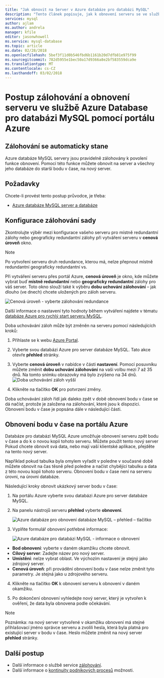 ```yaml
---
title: "Jak obnovit na Server v Azure databáze pro databázi MySQL"
description: "Tento článek popisuje, jak k obnovení serveru se ve službě Azure Database pro databázi MySQL pomocí portálu Azure."
services: mysql
author: ajlam
ms.author: andrela
manager: kfile
editor: jasonwhowell
ms.service: mysql-database
ms.topic: article
ms.date: 02/28/2018
ms.openlocfilehash: 5bef3f11d0b546fbd6b1161b20d7dfb81e975f99
ms.sourcegitcommit: 782d5955e1bec50a17d9366a8e2bf583559dca9e
ms.translationtype: MT
ms.contentlocale: cs-CZ
ms.lasthandoff: 03/02/2018
---
```

# <a name="how-to-back-up-and-restore-a-server-in-azure-database-for-mysql-using-the-azure-portal"></a>Postup zálohování a obnovení serveru ve službě Azure Database pro databázi MySQL pomocí portálu Azure

## <a name="backup-happens-automatically"></a>Zálohování se automaticky stane
Azure databáze MySQL servery jsou pravidelně zálohovány k povolení funkce obnovení. Pomocí této funkce můžete obnovit na server a všechny jeho databáze do starší bodu v čase, na nový server.

## <a name="prerequisites"></a>Požadavky
Chcete-li provést tento postup průvodce, je třeba:
- [Azure databáze MySQL server a databáze](quickstart-create-mysql-server-database-using-azure-portal.md)

## <a name="set-backup-configuration"></a>Konfigurace zálohování sady

Zkontrolujte výběr mezi konfigurace vašeho serveru pro místně redundantní zálohy nebo geograficky redundantní zálohy při vytváření serveru v **cenová úroveň** okno.

> [!NOTE]
> Po vytvoření serveru druh redundance, kterou má, nelze přepnout místně redundantní geograficky redundantní vs.
>

Při vytváření serveru přes portál Azure, **cenová úroveň** je okno, kde můžete vybrat buď **místně redundantní** nebo **geograficky redundantní** zálohy pro váš server. Toto okno slouží také k výběru **dobu uchování zálohování** – jak dlouho (ve dnech) chcete uložených pro záloh serveru.

   ![Cenová úroveň - vyberte zálohování redundance](./media/howto-restore-server-portal/pricing-tier.png)

Další informace o nastavení tyto hodnoty během vytváření najdete v tématu [databáze Azure pro rychlý start serveru MySQL](quickstart-create-mysql-server-database-using-azure-portal.md).

Doba uchovávání záloh může být změněn na serveru pomocí následujících kroků:
1. Přihlaste se k webu [Azure Portal](https://portal.azure.com/).
2. Vyberte svou databázi Azure pro server databáze MySQL. Tato akce otevře **přehled** stránky.
3. Vyberte **cenová úroveň** v nabídce v části **nastavení**. Pomocí posuvníku můžete změnit **dobu uchování zálohování** na vaši volbu mezi 7 až 35 dnů.
Na tomto snímku obrazovky má bylo zvýšeno na 34 dnů.
![Doba uchovávání záloh vyšší](./media/howto-restore-server-portal/3-increase-backup-days.png)

4. Klikněte na tlačítko **OK** pro potvrzení změny.

Doba uchovávání záloh řídí jak daleko zpět v době obnovení bodu v čase se dá načíst, protože je založena na zálohování, které jsou k dispozici. Obnovení bodu v čase je popsána dále v následující části. 

## <a name="point-in-time-restore-in-the-azure-portal"></a>Obnovení bodu v čase na portálu Azure
Databáze pro databázi MySQL Azure umožňuje obnovení serveru zpět bodu v čase a do k o novou kopii tohoto serveru. Můžete použít tento nový server Pokud chcete obnovit svá data, nebo mají vaší klientské aplikace, přejděte na tento nový server.

Například pokud tabulka byla omylem vyřadit v poledne v současné době můžete obnovit na čas těsně před poledne a načíst chybějící tabulku a data z této novou kopii tohoto serveru. Obnovení bodu v čase není na serveru úrovni, na úrovni databáze.

Následující kroky obnovit ukázkový server bodu v čase:
1. Na portálu Azure vyberte svou databázi Azure pro server databáze MySQL. 

2. Na panelu nástrojů serveru **přehled** vyberte **obnovení**.

   ![Azure databáze pro obnovení databáze MySQL – přehled – tlačítko](./media/howto-restore-server-portal/2-server.png)

3. Vyplňte formulář obnovení potřebné informace:

   ![Azure databáze pro databázi MySQL - informace o obnovení ](./media/howto-restore-server-portal/3-restore.png)
  - **Bod obnovení**: vyberte v daném okamžiku chcete obnovit.
  - **Cílový server**: Zadejte název pro nový server.
  - **Umístění**: nelze vybrat oblast. Ve výchozím nastavení je stejný jako zdrojový server.
  - **Cenová úroveň**: při provádění obnovení bodu v čase nelze změnit tyto parametry. Je stejná jako u zdrojového serveru. 

4. Klikněte na tlačítko **OK** k obnovení serveru k obnovení v daném okamžiku. 

5. Po dokončení obnovení vyhledejte nový server, který je vytvořen k ověření, že data byla obnovena podle očekávání.

>[!Note]
>Poznámka: na nový server vytvořené v okamžiku obnovení má stejné přihlašovací jméno správce serveru a zvolili hesla, která byla platná pro existující server v bodu v čase. Heslo můžete změnit na nový server **přehled** stránky.

## <a name="next-steps"></a>Další postup
- Další informace o službě service [zálohování](concepts-backup.md).
- Další informace o [kontinuity podnikových procesů](concepts-business-continuity.md) možnosti.
